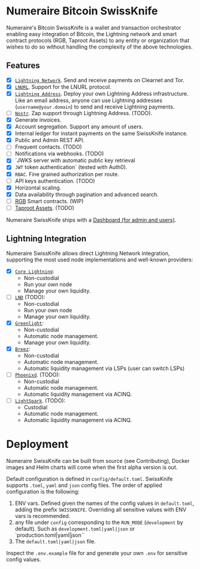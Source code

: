 # Numeraire Bitcoin SwissKnife

Numeraire's Bitcoin SwissKnife is a wallet and transaction orchestrator enabling easy integration of Bitcoin, the Lightning network and smart contract protocols (RGB, Taproot Assets) to any entity or organization that wishes to do so without handling the complexity of the above technologies.

## Features

- [x] [`Lightning Network`](https://github.com/lnurl/luds). Send and receive payments on Clearnet and Tor.
- [x] [`LNURL`](https://github.com/lnurl/luds). Support for the LNURL protocol.
- [x] [`Lightning Address`](https://lightningaddress.com/). Deploy your own Lightning Address infrastructure. Like an email address, anyone can use Lightning addresses (`username@your.domain`) to send and receive Lightning payments.
- [ ] [`Nostr`](https://github.com/nostr-protocol/nips/blob/master/57.md). Zap support through Lightning Address. (TODO).
- [x] Generate invoices.
- [x] Account segregation. Support any amount of users.
- [x] Internal ledger for instant payments on the same SwissKnife instance.
- [x] Public and Admin REST API.
- [ ] Frequent contacts. (TODO)
- [ ] Notifications via webhooks. (TODO)
- [x] `JWKS server with automatic public key retrieval
- [x] `JWT` token authentication` (tested with Auth0).
- [x] `RBAC`. Fine grained authorization per route.
- [ ] API keys authentication. (TODO)
- [x] Horizontal scaling.
- [x] Data availability through pagination and advanced search.
- [ ] [RGB](https://rgb.tech/) Smart contracts. (WIP)
- [ ] [Taproot Assets](https://docs.lightning.engineering/the-lightning-network/taproot-assets). (TODO)

Numeraire SwissKnife ships with a [Dashboard (for admin and users)](https://github.com/bitcoin-numeraire/swissknife-dashboard).

## Lightning Integration

Numeraire SwissKnife allows direct Lightning Network integration, supporting the most used node implementations and well-known providers:

- [x] [`Core Lightning`](https://corelightning.org/):
  - Non-custodial
  - Run your own node
  - Manage your own liquidity.
- [ ] [`LND`](https://github.com/lightningnetwork/lnd) (TODO):
  - Non-custodial
  - Run your own node
  - Manage your own liquidity.
- [x] [`Greenlight`](https://blockstream.com/lightning/greenlight/):
  - Non-custodial
  - Automatic node management.
  - Manage your own liquidity.
- [x] [`Breez`](https://breez.technology/sdk/):
  - Non-custodial
  - Automatic node management.
  - Automatic liquidity management via LSPs (user can switch LSPs)
- [ ] [`Phoenixd`](https://phoenix.acinq.co/server). (TODO):
  - Non-custodial
  - Automatic node management.
  - Automatic liquidity management via ACINQ.
- [ ] [`LightSpark`](https://www.lightspark.com/). (TODO):
  - Custodial
  - Automatic node management.
  - Automatic liquidity management via ACINQ.

# Deployment

Numeraire SwissKnife can be built from source (see Contributing), Docker images and Helm charts will come when the first alpha version is out.

Default configuration is defined in `config/default.toml`. SwissKnife supports `.toml`, `yaml` and `json` config files. The order of applied configuration is the following:

1. ENV vars. Defined given the names of the config values in `default.toml`, adding the prefix `SWISSKNIFE`. Overriding all sensitive values with ENV vars is recommended.
2. any file under `config` corresponding to the `RUN_MODE` (`development` by default). Such as `development.toml|yaml|json` or `production.toml|yaml|json``
3. The `default.toml|yaml|json` file.

Inspect the `.env.example` file for and generate your own `.env` for sensitive config values.
